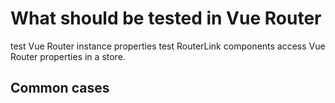 # What should be tested in Vue Router

test Vue Router instance properties
test RouterLink components
access Vue Router properties in a store.


## Common cases